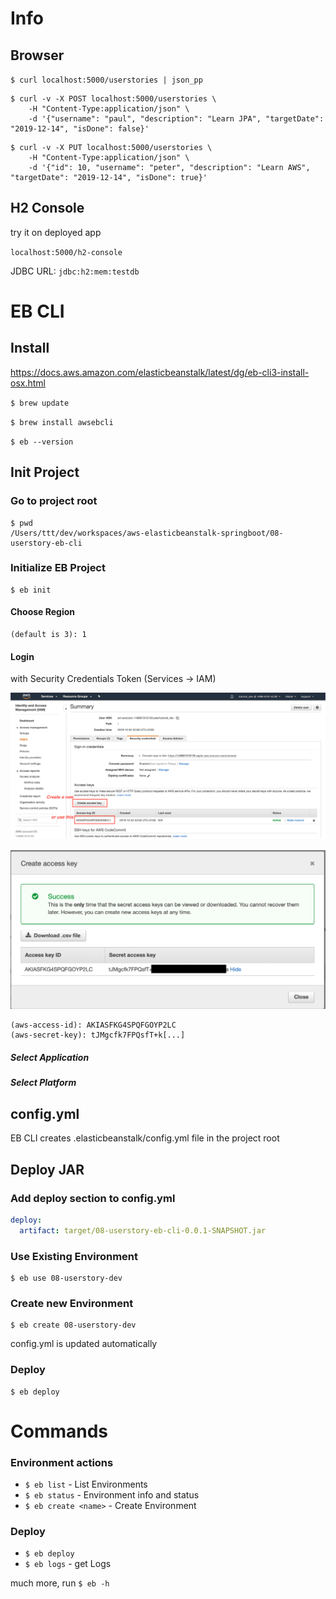# Info

## Browser
 
`$ curl localhost:5000/userstories | json_pp`

```shell script
$ curl -v -X POST localhost:5000/userstories \
    -H "Content-Type:application/json" \
    -d '{"username": "paul", "description": "Learn JPA", "targetDate": "2019-12-14", "isDone": false}'
```

```shell script
$ curl -v -X PUT localhost:5000/userstories \
    -H "Content-Type:application/json" \
    -d '{"id": 10, "username": "peter", "description": "Learn AWS", "targetDate": "2019-12-14", "isDone": true}'
```

## H2 Console 
try it on deployed app

`localhost:5000/h2-console`  

JDBC URL: `jdbc:h2:mem:testdb`


# EB CLI

## Install 
https://docs.aws.amazon.com/elasticbeanstalk/latest/dg/eb-cli3-install-osx.html

`$ brew update`

`$ brew install awsebcli`

`$ eb --version`

## Init Project

### Go to project root

```shell script
$ pwd
/Users/ttt/dev/workspaces/aws-elasticbeanstalk-springboot/08-userstory-eb-cli
```

### Initialize EB Project
```shell script
$ eb init
```

#### Choose Region
```shell script
(default is 3): 1
```

#### Login
with Security Credentials Token (Services -> IAM)

![alt](img/security-credentials.png)

![alt](img/createkey.png)

```shell script
(aws-access-id): AKIASFKG4SPQFGOYP2LC
(aws-secret-key): tJMgcfk7FPQsfT+k[...]
```

##### Select Application

##### Select Platform

## config.yml
EB CLI creates .elasticbeanstalk/config.yml file in the project root

## Deploy JAR

### Add deploy section to config.yml
```yaml
deploy:
  artifact: target/08-userstory-eb-cli-0.0.1-SNAPSHOT.jar
```

### Use Existing Environment
```shell script
$ eb use 08-userstory-dev
```

### Create new Environment
```shell script
$ eb create 08-userstory-dev
```

config.yml is updated automatically

### Deploy
```shell script
$ eb deploy
```

# Commands

### Environment actions
- `$ eb list` - List Environments
- `$ eb status` - Environment info and status
- `$ eb create <name>` - Create Environment

### Deploy
- `$ eb deploy`
- `$ eb logs` - get Logs

much more, run `$ eb -h`